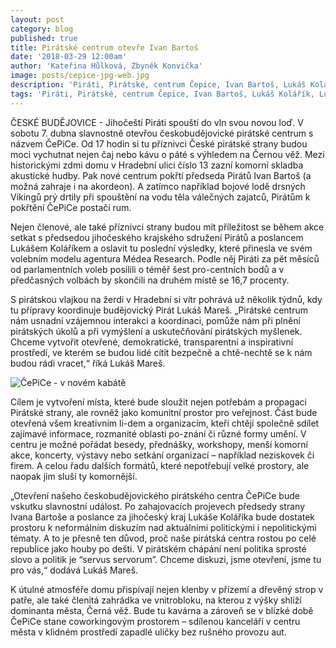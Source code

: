```yaml
---
layout: post
category: blog
published: true
title: Pirátské centrum otevře Ivan Bartoš
date: '2018-03-29 12:00am'
author: 'Kateřina Hůlková, Zbyněk Konvička'
image: posts/cepice-jpg-web.jpg
description: 'Piráti, Pirátské, centrum Čepice, Ivan Bartoš, Lukáš Kolářík, Lukáš Mareš'
tags: 'Piráti, Pirátské, centrum Čepice, Ivan Bartoš, Lukáš Kolářík, Lukáš Mareš'
---
```

ČESKÉ BUDĚJOVICE - Jihočeští Piráti spouští do vln svou novou loď. V sobotu 7. dubna slavnostně otevřou českobudějovické pirátské centrum s názvem ČePiCe. Od 17 hodin si tu příznivci České pirátské strany budou moci vychutnat nejen čaj nebo kávu o páté s výhledem na Černou věž. Mezi historickými zdmi domu v Hradební ulici číslo 13 zazní komorní skladba akustické hudby. Pak nové centrum pokřtí předseda Pirátů Ivan Bartoš (a možná zahraje i na akordeon). A zatímco například bojové lodě drsných Vikingů prý drtily při spouštění na vodu těla válečných zajatců, Pirátům k pokřtění ČePiCe postačí rum.

Nejen členové, ale také příznivci strany budou mít příležitost se během akce setkat s předsedou jihočeského krajského sdružení Pirátů a poslancem Lukášem Koláříkem a oslavit tu poslední výsledky, které přinesla ve svém volebním modelu agentura Médea Research. Podle něj Piráti za pět měsíců od parlamentních voleb posílili o téměř šest pro-centních bodů a v předčasných volbách by skončili na druhém místě se 16,7 procenty.

S pirátskou vlajkou na žerdi v Hradební si vítr pohrává už několik týdnů, kdy tu přípravy koordinuje budějovický Pirát Lukáš Mareš. „Pirátské centrum nám usnadní vzájemnou interakci a koordinaci, pomůže nám při plnění pirátských úkolů a při vymýšlení a uskutečňování pirátských myšlenek. Chceme vytvořit otevřené, demokratické, transparentní a inspirativní prostředí, ve kterém se budou lidé cítit bezpečně a chtě-nechtě se k nám budou rádi vracet,“ říká Lukáš Mareš.

![ČePiCe - v novém kabátě](posts/cepice-nova-fasada.jpg)

Cílem je vytvoření místa, které bude sloužit nejen potřebám a propagaci Pirátské strany, ale rovněž jako komunitní prostor pro veřejnost. Část bude otevřená všem kreativním li-dem a organizacím, kteří chtějí společně sdílet zajímavé informace, rozmanité oblasti po-znání či různé formy umění. V centru je možné pořádat besedy, přednášky, workshopy, menší komorní akce, koncerty, výstavy nebo setkání organizací – například neziskovek či firem. A celou řadu dalších formátů, které nepotřebují velké prostory, ale naopak jim sluší ty komornější.

„Otevření našeho českobudějovického pirátského centra ČePiCe bude vskutku slavnostní událost. Po zahajovacích projevech předsedy strany Ivana Bartoše a poslance za jihočeský kraj Lukáše Koláříka bude dostatek prostoru k neformálním diskuzím nad aktuálními politickými i nepolitickými tématy. A to je přesně ten důvod, proč naše pirátská centra rostou po celé republice jako houby po dešti. V pirátském chápání není politika sprosté slovo a politik je “servus servorum”. Chceme diskuzi, jsme otevření, jsme tu pro vás,“ dodává Lukáš Mareš.

K útulné atmosféře domu přispívají nejen klenby v přízemí a dřevěný strop v patře, ale také členitá zahrádka ve vnitrobloku, na kterou z výšky shlíží dominanta města, Černá věž. Bude tu kavárna a zároveň se v blízké době ČePiCe stane coworkingovým prostorem – sdílenou kanceláří v centru města v klidném prostředí zapadlé uličky bez rušného provozu aut.
